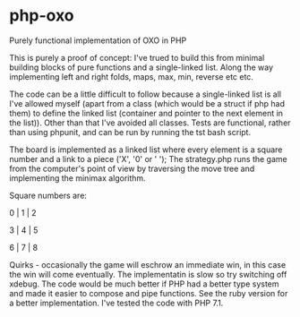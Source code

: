 # php-oxo
Purely functional implementation of OXO in PHP

This is purely a proof of concept: I've trued to build this from minimal building blocks of pure functions and a single-linked list. Along the way implementing left and right folds, maps, max, min, reverse etc etc.

The code can be a little difficult to follow because a single-linked list is all I've allowed myself (apart from a class (which would be a struct if php had them) to define the linked list (container and pointer to the next element in the list)).
Other than that I've avoided all classes. Tests are functional, rather than using phpunit, and can be run by running the tst bash script.

The board is implemented as a linked list where every element is a square number and a link to a piece ('X', '0' or ' ');
The strategy.php runs the game from the computer's point of view by traversing the move tree and implementing the minimax algorithm.

Square numbers are:

0 | 1 | 2

3 | 4 | 5

6 | 7 | 8

Quirks - occasionally the game will eschrow an immediate win, in this case the win will come eventually.
The implementatin is slow so try switching off xdebug.
The code would be much better if PHP had a better type system and made it easier to compose and pipe functions. See the ruby version for a better implementation.
I've tested the code with PHP 7.1.
